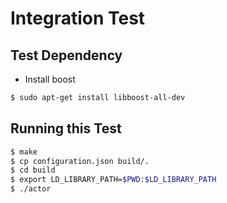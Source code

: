 Integration Test
================

Test Dependency
----------------

* Install boost

```bash
$ sudo apt-get install libboost-all-dev
```

Running this Test
-----------------

```bash
$ make
$ cp configuration.json build/.
$ cd build
$ export LD_LIBRARY_PATH=$PWD:$LD_LIBRARY_PATH
$ ./actor
```